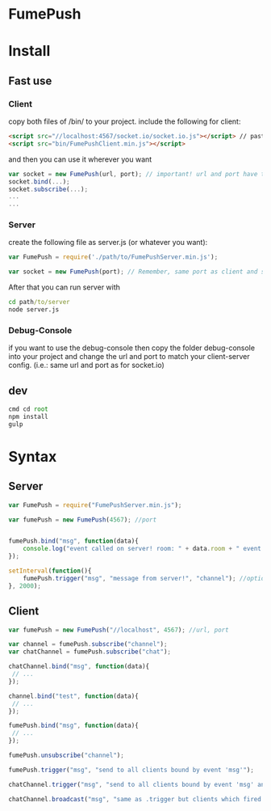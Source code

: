 FumePush
========
# Install

## Fast use
### Client
copy both files of /bin/ to your project.
include the following for client:
```html
<script src="//localhost:4567/socket.io/socket.io.js"></script> // paste here your url and port you want to use
<script src="bin/FumePushClient.min.js"></script>
```
and then you can use it wherever you want
```javascript
var socket = new FumePush(url, port); // important! url and port have to be the same as by socket.io above!
socket.bind(...);
socket.subscribe(...);
...
...
```

### Server
create the following file as server.js (or whatever you want):
```javascript
var FumePush = require('./path/to/FumePushServer.min.js');

var socket = new FumePush(port); // Remember, same port as client and socket.io!
```
After that you can run server with
```cmd
cd path/to/server
node server.js
```

### Debug-Console
if you want to use the debug-console then copy the folder
debug-console into your project and change the url and port to 
match your client-server config. (i.e.: same url and port as for socket.io)


## dev
```javascript
cmd cd root
npm install
gulp
```


# Syntax

## Server
```javascript
var FumePush = require("FumePushServer.min.js");

var fumePush = new FumePush(4567); //port


fumePush.bind("msg", function(data){
    console.log("event called on server! room: " + data.room + " event: " + data.event + " data: "+data.data);
});

setInterval(function(){
    fumePush.trigger("msg", "message from server!", "channel"); //optional channel
}, 2000);

```

## Client
```javascript
var fumePush = new FumePush("//localhost", 4567); //url, port

var channel = fumePush.subscribe("channel");
var chatChannel = fumePush.subscribe("chat");

chatChannel.bind("msg", function(data){
 // ...
});

channel.bind("test", function(data){
 // ...
});

fumePush.bind("msg", function(data){
 // ...
});

fumePush.unsubscribe("channel");

fumePush.trigger("msg", "send to all clients bound by event 'msg'");

chatChannel.trigger("msg", "send to all clients bound by event 'msg' and subscribed to 'chat'");

chatChannel.broadcast("msg", "same as .trigger but clients which fired these events wont receive it back");


```


